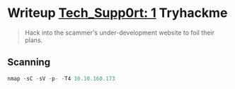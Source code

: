 # Writeup [Tech_Supp0rt: 1](https://tryhackme.com/room/techsupp0rt1) Tryhackme

> Hack into the scammer's under-development website to foil their plans.

## Scanning

```python
nmap -sC -sV -p- -T4 10.10.160.173
```
